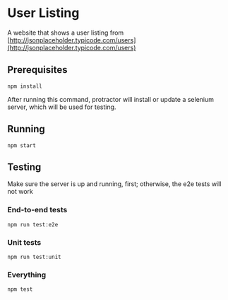 # User Listing

A website that shows a user listing from [http://jsonplaceholder.typicode.com/users](http://jsonplaceholder.typicode.com/users)

## Prerequisites

```
npm install
```

After running this command, protractor will install or update a selenium server, which will be used for testing.

## Running

```
npm start
```

## Testing

Make sure the server is up and running, first; otherwise, the e2e tests will not work

### End-to-end tests
```
npm run test:e2e
```

### Unit tests
```
npm run test:unit
```

### Everything
```
npm test
```
